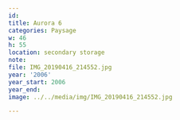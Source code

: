 ```yaml
---
id:
title: Aurora 6
categories: Paysage
w: 46
h: 55
location: secondary storage
note:
file: IMG_20190416_214552.jpg
year: '2006'
year_start: 2006
year_end:
image: ../../media/img/IMG_20190416_214552.jpg

---
```

